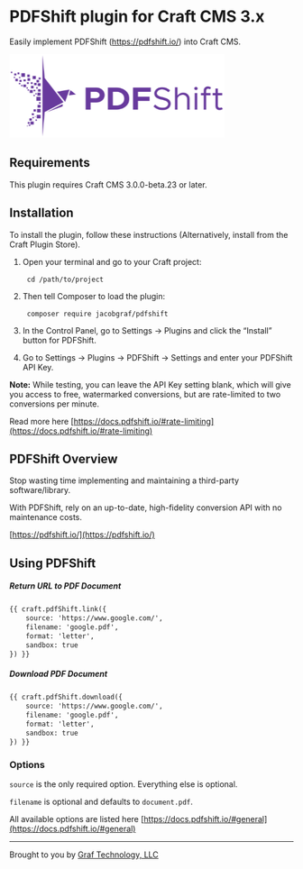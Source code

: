 # PDFShift plugin for Craft CMS 3.x

Easily implement PDFShift (https://pdfshift.io/) into Craft CMS.

![Screenshot](resources/img/plugin-logo.png)

## Requirements

This plugin requires Craft CMS 3.0.0-beta.23 or later.

## Installation

To install the plugin, follow these instructions (Alternatively, install from the Craft Plugin Store).

1. Open your terminal and go to your Craft project:

        cd /path/to/project

2. Then tell Composer to load the plugin:

        composer require jacobgraf/pdfshift

3. In the Control Panel, go to Settings → Plugins and click the “Install” button for PDFShift.

4. Go to Settings → Plugins → PDFShift → Settings and enter your PDFShift API Key.

**Note:** While testing, you can leave the API Key setting blank, which will give you access to free, watermarked conversions, but are rate-limited to two conversions per minute.

Read more here [https://docs.pdfshift.io/#rate-limiting](https://docs.pdfshift.io/#rate-limiting)

## PDFShift Overview

Stop wasting time implementing and maintaining a third-party software/library.

With PDFShift, rely on an up-to-date, high-fidelity conversion API with no maintenance costs.

[https://pdfshift.io/](https://pdfshift.io/)


## Using PDFShift

##### Return URL to PDF Document

```
{{ craft.pdfShift.link({
    source: 'https://www.google.com/',
    filename: 'google.pdf',
    format: 'letter',
    sandbox: true
}) }}

```

##### Download PDF Document

```
{{ craft.pdfShift.download({
    source: 'https://www.google.com/',
    filename: 'google.pdf',
    format: 'letter',
    sandbox: true
}) }}

```

### Options

`source` is the only required option. Everything else is optional.

`filename` is optional and defaults to `document.pdf`.

All available options are listed here [https://docs.pdfshift.io/#general](https://docs.pdfshift.io/#general)

---

Brought to you by [Graf Technology, LLC](https://graftechnology.com/)
